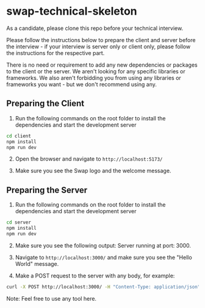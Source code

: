 # swap-technical-skeleton

As a candidate, please clone this repo before your technical interview.

Please follow the instructions below to prepare the client and server before the interview - if your interview is server only or client only, please follow the instructions for the respective part.

There is no need or requirement to add any new dependencies or packages to the client or the server. We aren't looking for any specific libraries or frameworks. We also aren't forbidding you from using any libraries or frameworks you want - but we don't recommend using any.
 
## Preparing the Client

1. Run the following commands on the root folder to install the dependencies and start the development server

```bash
cd client
npm install
npm run dev
```

2. Open the browser and navigate to `http://localhost:5173/`

3. Make sure you see the Swap logo and the welcome message.

## Preparing the Server

1. Run the following commands on the root folder to install the dependencies and start the development server

```bash
cd server
npm install
npm run dev
```

2. Make sure you see the following output: Server running at port: 3000.

3. Navigate to `http://localhost:3000/` and make sure you see the "Hello World" message.

4. Make a POST request to the server with any body, for example:

```bash
curl -X POST http://localhost:3000/ -H "Content-Type: application/json" -d '{"message": "Hello from client"}'
```

Note: Feel free to use any tool here.
